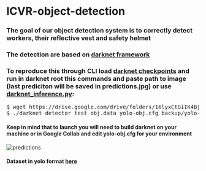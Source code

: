 # ICVR-object-detection
### The goal of our object detection system is to correctly detect workers, their reflective vest and safety helmet
### The detection are based on [darknet framework](https://github.com/AlexeyAB/darknet)

### To reproduce this through CLI load [darknet checkpoints](https://drive.google.com/drive/folders/16lyxCtGiIK4Bj22AD8-nmZniR5SGN35m) and run in darknet root this commands and paste path to image (last prediciton will be saved in predictions.jpg) or use [darknet_inference.py](https://github.com/MikeMACintosh/Inference-Darknet-Yolov4-on-Python/blob/main/darknet_inference.py):
<pre/>
$ wget https://drive.google.com/drive/folders/16lyxCtGiIK4Bj22AD8-nmZniR5SGN35m
$ ./darknet detector test obj.data yolo-obj.cfg backup/yolo-obj_5000.weights
</pre>

#### Keep in mind that to launch you will need to build darknet on your machine or in Google Collab and edit yolo-obj.cfg for your environment

![predictions](https://user-images.githubusercontent.com/85686842/196692771-948b7a46-1f1f-4124-9876-2d4efdcbc702.jpg)

#### Dataset in yolo format [here](https://drive.google.com/file/d/1BKMXnyPFT6uFWCSbyrZ7r5st9bCQwb2T/view)

